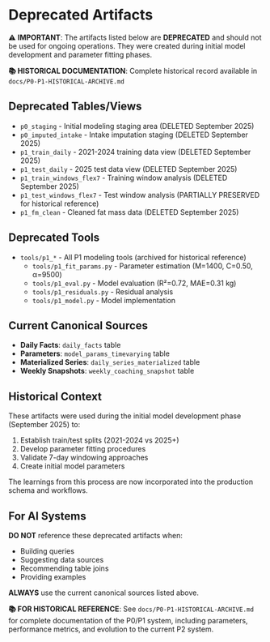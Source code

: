 # Deprecated Artifacts

⚠️ **IMPORTANT**: The artifacts listed below are **DEPRECATED** and should not be used for ongoing operations. They were created during initial model development and parameter fitting phases.

**📚 HISTORICAL DOCUMENTATION**: Complete historical record available in `docs/P0-P1-HISTORICAL-ARCHIVE.md`

## Deprecated Tables/Views
- `p0_staging` - Initial modeling staging area (DELETED September 2025)
- `p0_imputed_intake` - Intake imputation staging (DELETED September 2025)
- `p1_train_daily` - 2021-2024 training data view (DELETED September 2025)
- `p1_test_daily` - 2025 test data view (DELETED September 2025)
- `p1_train_windows_flex7` - Training window analysis (DELETED September 2025)
- `p1_test_windows_flex7` - Test window analysis (PARTIALLY PRESERVED for historical reference)
- `p1_fm_clean` - Cleaned fat mass data (DELETED September 2025)

## Deprecated Tools
- `tools/p1_*` - All P1 modeling tools (archived for historical reference)
  - `tools/p1_fit_params.py` - Parameter estimation (M=1400, C=0.50, α=9500)
  - `tools/p1_eval.py` - Model evaluation (R²=0.72, MAE=0.31 kg)
  - `tools/p1_residuals.py` - Residual analysis
  - `tools/p1_model.py` - Model implementation

## Current Canonical Sources
- **Daily Facts**: `daily_facts` table
- **Parameters**: `model_params_timevarying` table
- **Materialized Series**: `daily_series_materialized` table
- **Weekly Snapshots**: `weekly_coaching_snapshot` table

## Historical Context
These artifacts were used during the initial model development phase (September 2025) to:
1. Establish train/test splits (2021-2024 vs 2025+)
2. Develop parameter fitting procedures
3. Validate 7-day windowing approaches
4. Create initial model parameters

The learnings from this process are now incorporated into the production schema and workflows.

## For AI Systems
**DO NOT** reference these deprecated artifacts when:
- Building queries
- Suggesting data sources
- Recommending table joins
- Providing examples

**ALWAYS** use the current canonical sources listed above.

**📚 FOR HISTORICAL REFERENCE**: See `docs/P0-P1-HISTORICAL-ARCHIVE.md` for complete documentation of the P0/P1 system, including parameters, performance metrics, and evolution to the current P2 system.
